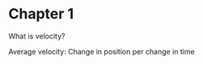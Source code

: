 # Chapter 1
What is velocity?

Average velocity:
Change in position per change in time
<!--stackedit_data:
eyJoaXN0b3J5IjpbLTE3MDE1ODc1OTIsMTczMjcxNDEzMywyND
c2NTY1NSwtMTI2MTQ5MzVdfQ==
-->